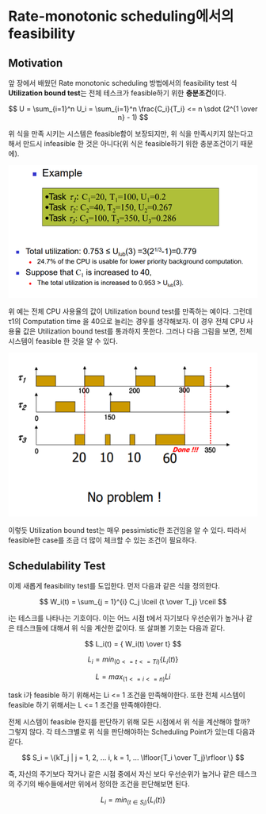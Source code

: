 # Rate-monotonic scheduling에서의 feasibility

## Motivation

앞 장에서 배웠던 Rate monotonic scheduling 방법에서의 feasibility test 식 **Utilization bound test**는 전체 테스크가 feasible하기 위한 **충분조건**이다.

$$
U =
\sum_{i=1}^n
U_i =
\sum_{i=1}^n
\frac{C_i}{T_i}
<= n \sdot (2^{1 \over n} - 1)
$$

위 식을 만족 시키는 시스템은 feasible함이 보장되지만, 위 식을 만족시키지 않는다고 해서 만드시 infeasible 한 것은 아니다(위 식은 feasible하기 위한 충분조건이기 때문에).

![1](image/1.png)

위 예는 전체 CPU 사용율의 값이 Utilization bound test를 만족하는 예이다. 그런데 &tau;1의 Computation time 을 40으로 늘리는 경우를 생각해보자. 이 경우 전체 CPU 사용율 값은 Utilization bound test를 통과하지 못한다. 그러나 다음 그림을 보면, 전체 시스템이 feasible 한 것을 알 수 있다.

![2](image/2.png)

이렇듯 Utilization bound test는 매우 pessimistic한 조건임을 알 수 있다. 따라서 feasible한 case를 조금 더 많이 체크할 수 있는 조건이 필요하다.

## Schedulability Test

이제 새롭게 feasibility test를 도입한다. 먼저 다음과 같은 식을 정의한다.

$$
W_i(t) = \sum_{j = 1}^{i} C_j \lceil {t \over T_j} \rceil
$$

i는 테스크를 나타나는 기호이다. 이는 어느 시점 t에서 자기보다 우선순위가 높거나 같은 테스크들에 대해서 위 식을 계산한 값이다. 또 살펴볼 기호는 다음과 같다.

$$
L_i(t) = { W_i(t) \over t}
$$

$$
L_i = min_{(0 <= t <= Ti)}\{L_i(t) \}
$$

$$
L = max_{(1 <= i <= n)}{Li}
$$

task i가 feasible 하기 위해서는 Li <= 1 조건을 만족해야한다. 또한 전체 시스템이 feasible 하기 위해서는 L <= 1 조건을 만족해야한다.

전체 시스템이 feasible 한지를 판단하기 위해 모든 시점에서 위 식을 계산해야 할까? 그렇지 않다. 각 테스크별로 위 식을 판단해야하는 Scheduling Point가 있는데 다음과 같다.

$$
S_i = \{kT_j | j = 1, 2, ... i, k = 1, ... \lfloor{T_i \over T_j}\rfloor \}
$$

즉, 자신의 주기보다 작거나 같은 시점 중에서 자신 보다 우선순위가 높거나 같은 테스크의 주기의 배수들에서만 위에서 정의한 조건을 판단해보면 된다.

$$
L_i = min_{(t \in S_i)}\{L_i(t) \}
$$
